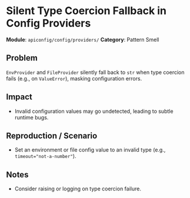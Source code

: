 # Silent Type Coercion Fallback in Config Providers

**Module**: `apiconfig/config/providers/`
**Category**: Pattern Smell

## Problem
`EnvProvider` and `FileProvider` silently fall back to `str` when type coercion fails (e.g., on `ValueError`), masking configuration errors.

## Impact
- Invalid configuration values may go undetected, leading to subtle runtime bugs.

## Reproduction / Scenario
- Set an environment or file config value to an invalid type (e.g., `timeout="not-a-number"`).

## Notes
- Consider raising or logging on type coercion failure.
